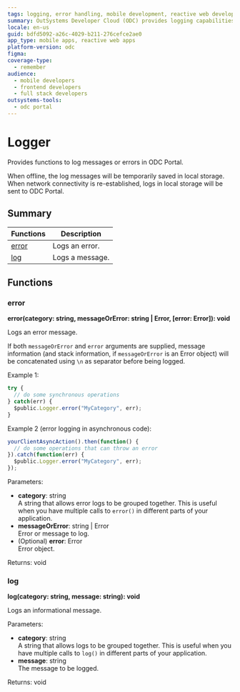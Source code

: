 ```yaml
---
tags: logging, error handling, mobile development, reactive web development, outsystems
summary: OutSystems Developer Cloud (ODC) provides logging capabilities for Mobile and Reactive Web Apps, enabling both console and server-side logging in ODC Portal.
locale: en-us
guid: bdfd5092-a26c-4029-b211-276cefce2ae0
app_type: mobile apps, reactive web apps
platform-version: odc
figma:
coverage-type:
  - remember
audience:
  - mobile developers
  - frontend developers
  - full stack developers
outsystems-tools:
  - odc portal
---
```

# Logger

Provides functions to log messages or errors in ODC Portal.

When offline, the log messages will be temporarily saved in local storage. When network connectivity is re-established, logs in local storage will be sent to ODC Portal.

## Summary

|Functions|Description|
|---|---|
|[error](#error)|Logs an error.|
|[log](#log)|Logs a message.|

## Functions

### error

**error(category: string, messageOrError: string \| Error, [error: Error]): void**

Logs an error message.

If both `messageOrError` and `error` arguments are supplied, message information (and stack information, if `messageOrError` is an Error object) will be concatenated using `\n` as separator before being logged.

Example 1:

```javascript
try {
  // do some synchronous operations
} catch(err) {
  $public.Logger.error("MyCategory", err);
}
```

Example 2 (error logging in asynchronous code):

```javascript
yourClientAsyncAction().then(function() {
  // do some operations that can throw an error
}).catch(function(err) {
  $public.Logger.error("MyCategory", err);
});
```

Parameters:

* **category**: string<br/>A string that allows error logs to be grouped together. This is useful when you have multiple calls to `error()` in different parts of your application.
* **messageOrError**: string \| Error<br/>Error or message to log.
* (Optional) **error**: Error<br/>Error object.

Returns: void

### log

**log(category: string, message: string): void**

Logs an informational message.

Parameters:

* **category**: string<br/>A string that allows logs to be grouped together. This is useful when you have multiple calls to `log()` in different parts of your application.
* **message**: string<br/>The message to be logged.

Returns: void
